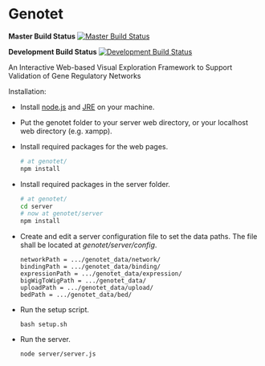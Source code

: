 Genotet
=======

**Master Build Status**
[![Master Build Status](https://travis-ci.org/ViDA-NYU/genotet.svg?branch=master)](https://travis-ci.org/ViDA-NYU/genotet)

**Development Build Status**
[![Development Build Status](https://travis-ci.org/ViDA-NYU/genotet.svg?branch=refactor)](https://travis-ci.org/ViDA-NYU/genotet)

An Interactive Web-based Visual Exploration Framework to Support Validation of Gene Regulatory Networks


Installation:

- Install [node.js](https://nodejs.org/en/) and [JRE](http://www.java.com/) on your machine.
- Put the genotet folder to your server web directory, or your localhost web directory (e.g. xampp).
- Install required packages for the web pages.
    ```bash
    # at genotet/
    npm install
    ```

- Install required packages in the server folder.

    ```bash
    # at genotet/
    cd server
    # now at genotet/server
    npm install
    ```

- Create and edit a server configuration file to set the data paths. The file shall be located at _genotet/server/config_.

    ```
    networkPath = .../genotet_data/network/
    bindingPath = .../genotet_data/binding/
    expressionPath = .../genotet_data/expression/
    bigWigToWigPath = .../genotet_data/
    uploadPath = .../genotet_data/upload/
    bedPath = .../genotet_data/bed/
    ```

- Run the setup script.

    ```
    bash setup.sh
    ```

- Run the server.

    ```
    node server/server.js
    ```
